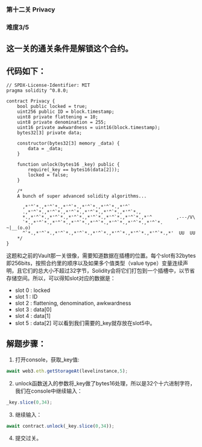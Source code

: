 ### 第十二关 Privacy
### 难度3/5
## 这一关的通关条件是解锁这个合约。
## 代码如下：
```solidity
// SPDX-License-Identifier: MIT
pragma solidity ^0.8.0;

contract Privacy {
    bool public locked = true;
    uint256 public ID = block.timestamp;
    uint8 private flattening = 10;
    uint8 private denomination = 255;
    uint16 private awkwardness = uint16(block.timestamp);
    bytes32[3] private data;

    constructor(bytes32[3] memory _data) {
        data = _data;
    }

    function unlock(bytes16 _key) public {
        require(_key == bytes16(data[2]));
        locked = false;
    }

    /*
    A bunch of super advanced solidity algorithms...

      ,*'^`*.,*'^`*.,*'^`*.,*'^`*.,*'^`*.,*'^`
      .,*'^`*.,*'^`*.,*'^`*.,*'^`*.,*'^`*.,*'^`*.,
      *.,*'^`*.,*'^`*.,*'^`*.,*'^`*.,*'^`*.,*'^`*.,*'^         ,---/V\
      `*.,*'^`*.,*'^`*.,*'^`*.,*'^`*.,*'^`*.,*'^`*.,*'^`*.    ~|__(o.o)
      ^`*.,*'^`*.,*'^`*.,*'^`*.,*'^`*.,*'^`*.,*'^`*.,*'^`*.,*'  UU  UU
    */
}
```
这题和之前的Vault那一关很像，需要知道数据在插槽的位置。每个slot有32bytes即256bits，按照合约里的顺序以及如果多个值类型（value type）变量连续声明，且它们的总大小不超过32字节，Solidity会将它们打包到一个插槽中，以节省存储空间。所以，可以得知slot对应的数据是：
- slot 0 : locked
- slot 1 : ID
- slot 2 : flattening, denomination, awkwardness
- slot 3 : data[0]
- slot 4 : data[1]
- slot 5 : data[2]
可以看到我们需要的_key就存放在slot5中。
## 解题步骤：
1. 打开console，获取_key值:
```Javascript
await web3.eth.getStorageAt(levelinstance,5);
```
2. unlock函数送入的参数将_key做了bytes16处理，所以是32个十六进制字符，我们在console中继续输入：
```Javascript
_key.slice(0,34);
```
3. 继续输入：
```Javascript
await contract.unlock(_key.slice(0,34));
```
4. 提交过关。
